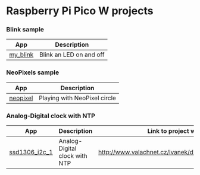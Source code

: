 # Raspberry Pi Pico W projects

### Blink sample

App|Description
---|---
[my_blink](my_blink) | Blink an LED on and off

### NeoPixels sample

App|Description 
---|---
[neopixel](neopixel) | Playing with NeoPixel circle

### Analog-Digital clock with NTP

App|Description| Link to project web
---|---|---
[ssd1306_i2c_1](ssd1306_i2c_1) | Analog-Digital clock with NTP |  http://www.valachnet.cz/lvanek/diy/rc2040/index.html
